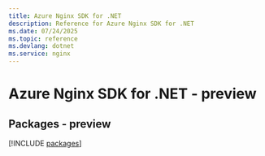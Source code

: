```yaml
---
title: Azure Nginx SDK for .NET
description: Reference for Azure Nginx SDK for .NET
ms.date: 07/24/2025
ms.topic: reference
ms.devlang: dotnet
ms.service: nginx
---
```

# Azure Nginx SDK for .NET - preview
## Packages - preview
[!INCLUDE [packages](nginx-index.md)]
